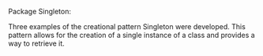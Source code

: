 Package Singleton:

Three examples of the creational pattern Singleton were developed. This pattern allows for the creation of a single instance of a class and provides a way to retrieve it.

